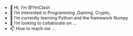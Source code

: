- 👋 Hi, I’m @YmClash
- 👀 I’m interested in Programming ,Gaming, Crypto,
- 🌱 I’m currently learning Python and the framework Numpy
- 💞️ I’m looking to collaborate on ...
- 📫 How to reach me ...

<!---
YmClash/YmClash is a ✨ special ✨ repository because its `README.md` (this file) appears on your GitHub profile.
You can click the Preview link to take a look at your changes.
--->
